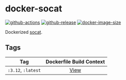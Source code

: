 # docker-socat

[![github-actions](https://github.com/theohbrothers/docker-socat/workflows/ci-master-pr/badge.svg)](https://github.com/theohbrothers/docker-socat/actions)
[![github-release](https://img.shields.io/github/v/release/theohbrothers/docker-socat?style=flat-square)](https://github.com/theohbrothers/docker-socat/releases/)
[![docker-image-size](https://img.shields.io/docker/image-size/theohbrothers/docker-socat/latest)](https://hub.docker.com/r/theohbrothers/docker-socat)

Dockerized [socat](http://www.dest-unreach.org/socat/).

## Tags

| Tag | Dockerfile Build Context |
|:-------:|:---------:|
| `:3.12`, `:latest` | [View](variants/3.12 ) |
